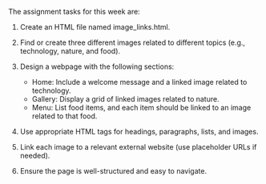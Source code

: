 The assignment tasks for this week are:

1. Create an HTML file named image_links.html.

2. Find or create three different images related to different topics (e.g., technology, nature, and food).

3. Design a webpage with the following sections:
    - Home: Include a welcome message and a linked image related to technology.
    - Gallery: Display a grid of linked images related to nature.
    - Menu: List food items, and each item should be linked to an image related to that food.

4. Use appropriate HTML tags for headings, paragraphs, lists, and images.

5. Link each image to a relevant external website (use placeholder URLs if needed).

6. Ensure the page is well-structured and easy to navigate.